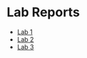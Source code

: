 # Lab Reports

 * [Lab 1](https://raleighborder2.github.io/cse15l-lab-reports/Lab1.html)
 * [Lab 2](./Lab2.html)
 * [Lab 3](./lab3.html)
